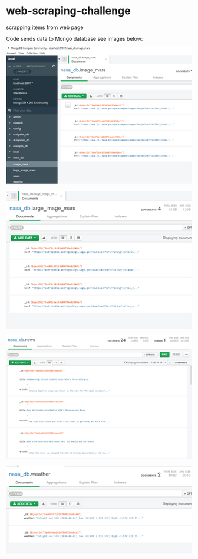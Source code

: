 # web-scraping-challenge
scrapping items from web page

Code sends data to Mongo database see images below:

![Image of mongo](Mongo_2.jpg)

![Image of mongo](Mongo_3.jpg)

![Image of mongo](Mongo_4.jpg)

![Image of mongo](Mongo_5.jpg)


